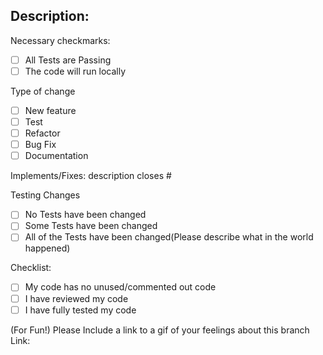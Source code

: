 Description:
- 

Necessary checkmarks:
- [ ] All Tests are Passing
- [ ] The code will run locally

Type of change
- [ ] New feature
- [ ] Test
- [ ] Refactor
- [ ] Bug Fix
- [ ] Documentation
      
Implements/Fixes:
    description closes #
    
Testing Changes
- [ ] No Tests have been changed
- [ ] Some Tests have been changed
- [ ] All of the Tests have been changed(Please describe what in the world happened)
      
Checklist:
- [ ] My code has no unused/commented out code
- [ ] I have reviewed my code
- [ ] I have fully tested my code

(For Fun!) Please Include a link to a gif of your feelings about this branch
Link:
